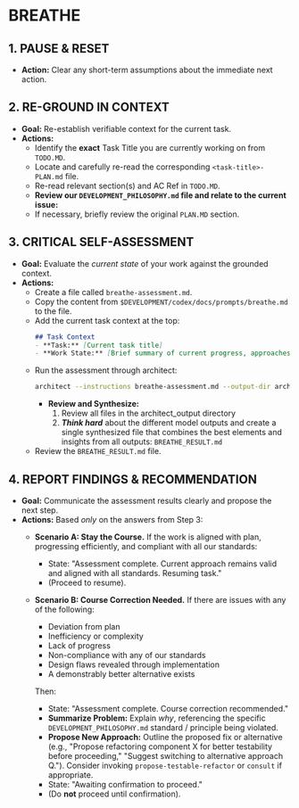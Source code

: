 # BREATHE

## 1. PAUSE & RESET
- **Action:** Clear any short-term assumptions about the immediate next action.

## 2. RE-GROUND IN CONTEXT
- **Goal:** Re-establish verifiable context for the current task.
- **Actions:**
    - Identify the **exact** Task Title you are currently working on from `TODO.MD`.
    - Locate and carefully re-read the corresponding `<task-title>-PLAN.md` file.
    - Re-read relevant section(s) and AC Ref in `TODO.MD`.
    - **Review our `DEVELOPMENT_PHILOSOPHY.md` file and relate to the current issue:**
    - If necessary, briefly review the original `PLAN.MD` section.

## 3. CRITICAL SELF-ASSESSMENT
- **Goal:** Evaluate the *current state* of your work against the grounded context.
- **Actions:**
    - Create a file called `breathe-assessment.md`.
    - Copy the content from `$DEVELOPMENT/codex/docs/prompts/breathe.md` to the file.
    - Add the current task context at the top:
        ```markdown
        ## Task Context
        - **Task:** [Current task title]
        - **Work State:** [Brief summary of current progress, approaches tried, and ongoing challenges]
        ```
    - Run the assessment through architect:
        ```bash
        architect --instructions breathe-assessment.md --output-dir architect_output --model gemini-2.5-pro-exp-03-25 --model gemini-2.0-flash docs/DEVELOPMENT_PHILOSOPHY.md [relevant-files-to-task]
        ```
        - **Review and Synthesize:**
            1. Review all files in the architect_output directory
            2. ***Think hard*** about the different model outputs and create a single synthesized file that combines the best elements and insights from all outputs: `BREATHE_RESULT.md`
    - Review the `BREATHE_RESULT.md` file.

## 4. REPORT FINDINGS & RECOMMENDATION
- **Goal:** Communicate the assessment results clearly and propose the next step.
- **Actions:** Based *only* on the answers from Step 3:
    - **Scenario A: Stay the Course.** If the work is aligned with plan, progressing efficiently, and compliant with all our standards:
        - State: "Assessment complete. Current approach remains valid and aligned with all standards. Resuming task."
        - (Proceed to resume).
    - **Scenario B: Course Correction Needed.** If there are issues with any of the following:
        - Deviation from plan
        - Inefficiency or complexity
        - Lack of progress
        - Non-compliance with any of our standards
        - Design flaws revealed through implementation
        - A demonstrably better alternative exists

        Then:
        - State: "Assessment complete. Course correction recommended."
        - **Summarize Problem:** Explain *why*, referencing the specific `DEVELOPMENT_PHILOSOPHY.md` standard / principle being violated.
        - **Propose New Approach:** Outline the proposed fix or alternative (e.g., "Propose refactoring component X for better testability before proceeding," "Suggest switching to alternative approach Q."). Consider invoking `propose-testable-refactor` or `consult` if appropriate.
        - State: "Awaiting confirmation to proceed."
        - (Do **not** proceed until confirmation).
